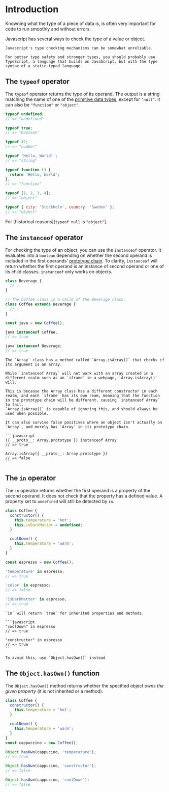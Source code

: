 # Introduction

Knowning what the type of a piece of data is, is often very important for code to run smoothly and without errors.

Javascript has several ways to check the type of a value or object.

```exercism/note
Javascript's type checking mechanisms can be somewhat unreliable.

For better type safety and stronger types, you should probably use TypeScript, a language that builds on JavaScript, but with the type syntax of a static-typed language.
```

## The `typeof` operator

The `typeof` operator returns the type of its operand.
The output is a string matching the name of one of the [primitive data types][primitives], except for `"null"`.
It can also be `"function"` or `"object"`.

```javascript
typeof undefined;
// => "undefined"

typeof true;
// => "boolean"

typeof 42;
// => "number"

typeof 'Hello, World!';
// => "string"

typeof function () {
  return 'Hello, World';
};
// => "function"

typeof [1, 2, 3, 4];
// => "object"

typeof { city: 'Stockholm', country: 'Sweden' };
// => "object"
```

For [historical reasons][`typeof null` is `"object"`].

## The `instanceof` operator

For checking the type of an object, you can use the `instanceof` operator.
It evaluates into a `boolean` depending on whether the second operand is included in the first operands' [prototype chain][prototype chain].
To clarify, `instanceof` will return whether the first operand is an instance of second operand or one of its child classes.
`instanceof` only works on objects.

```javascript
class Beverage {
  // ...
}

// The Coffee class is a child of the Beverage class.
class Coffee extends Beverage {
  // ...
}

const java = new Coffee();

java instanceof Coffee;
// => true

java instanceof Beverage;
// => true
```

````exercism/advanced
The `Array` class has a method called `Array.isArray()` that checks if its argument is an array.

While `instanceof Array` will not work with an array created in a different realm such as an `iframe` in a webpage, `Array.isArray()` will.

This is because the Array class has a different constructor in each realm, and each `iframe` has its own ream, meaning that the function in the prototype chain will be different, causing `instanceof Array` to fail.
`Array.isArray()` is capable of ignoring this, and should always be used when possible.

It can also survive false positives where an object isn't actually an `Array`, and merely has `Array` in its prototype chain.

```javascript
({ __proto__: Array.prototype }) instanceof Array
// => true

Array.isArray({ __proto__: Array.prototype })
// => false
```

````

## The `in` operator

The `in` operator returns whether the first operand is a property of the second operand.
It does not check that the property has a defined value.
A property set to `undefined` will still be detected by `in`.

```javascript
class Coffee {
  constructor() {
    this.temperature = 'hot';
    this.isDarkMatter = undefined;
  }

  coolDown() {
    this.temperature = 'warm';
  }
}

const espresso = new Coffee();

'temperature' in espresso;
// => true

'color' in espresso;
// => false

'isDarkMatter' in espresso;
// => true
```

````exercism/note
`in` will return `true` for inherited properties and methods.

```javascript
"coolDown" in espresso
// => true

"constructor" in espresso
// => true
```

To avoid this, use `Object.hasOwn()` instead
````

## The `Object.hasOwn()` function

The `Object.hasOwn()` method returns whether the specified object _owns the given property_ (it is not inherited or a method).

```javascript
class Coffee {
  constructor() {
    this.temperature = 'hot';
  }

  coolDown() {
    this.temperature = 'warm';
  }
}
const cappuccino = new Coffee();

Object.hasOwn(cappucino, 'temperature');
// => true

Object.hasOwn(cappucino, 'constructor');
// => false

Object.hasOwn(cappucino, 'coolDown');
// => false
```

[primitives]: https://developer.mozilla.org/en-US/docs/Glossary/Primitive
[typeof null is object]: https://2ality.com/2013/10/typeof-null.html
[prototype chain]: https://developer.mozilla.org/en-US/docs/Web/JavaScript/Guide/Inheritance_and_the_prototype_chain
